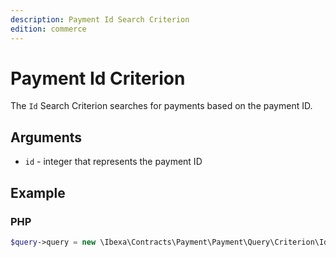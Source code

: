 ```yaml
---
description: Payment Id Search Criterion
edition: commerce
---
```


# Payment Id Criterion

The `Id` Search Criterion searches for payments based on the payment ID.

## Arguments

- `id` - integer that represents the payment ID

## Example

### PHP

``` php
$query->query = new \Ibexa\Contracts\Payment\Payment\Query\Criterion\Id(2);
```
